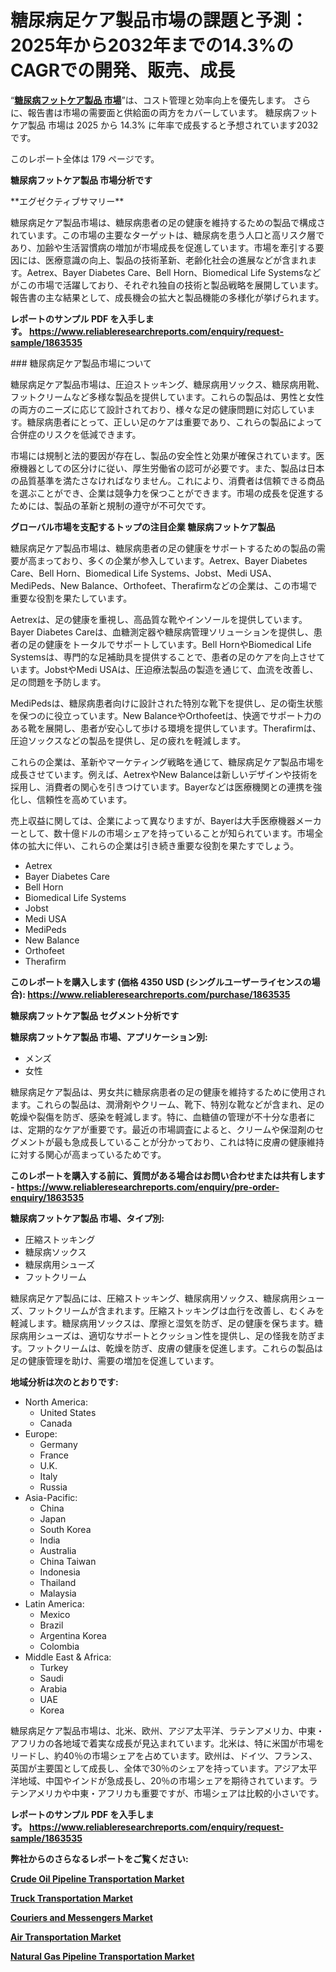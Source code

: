 <p><h1>糖尿病足ケア製品市場の課題と予測：2025年から2032年までの14.3%のCAGRでの開発、販売、成長</h1></p><p>&ldquo;<strong><a href="https://www.reliableresearchreports.com/diabetic-foot-care-products-r1863535?utm_campaign=107&utm_medium=9&utm_source=Github&utm_content=ia&utm_term=06032025&utm_id=diabetic-foot-care-products">糖尿病フットケア製品 市場</a></strong>&rdquo;は、コスト管理と効率向上を優先します。 さらに、報告書は市場の需要面と供給面の両方をカバーしています。 糖尿病フットケア製品 市場は 2025 から 14.3% に年率で成長すると予想されています2032 です。</p>
<p>このレポート全体は 179 ページです。</p>
<p><strong>糖尿病フットケア製品 市場分析です</strong></p>
<p><p>**エグゼクティブサマリー**</p><p>糖尿病足ケア製品市場は、糖尿病患者の足の健康を維持するための製品で構成されています。この市場の主要なターゲットは、糖尿病を患う人口と高リスク層であり、加齢や生活習慣病の増加が市場成長を促進しています。市場を牽引する要因には、医療意識の向上、製品の技術革新、老齢化社会の進展などが含まれます。Aetrex、Bayer Diabetes Care、Bell Horn、Biomedical Life Systemsなどがこの市場で活躍しており、それぞれ独自の技術と製品戦略を展開しています。報告書の主な結果として、成長機会の拡大と製品機能の多様化が挙げられます。</p></p>
<p><strong>レポートのサンプル PDF を入手します。&nbsp;<a href="https://www.reliableresearchreports.com/enquiry/request-sample/1863535?utm_campaign=107&utm_medium=9&utm_source=Github&utm_content=ia&utm_term=06032025&utm_id=diabetic-foot-care-products">https://www.reliableresearchreports.com/enquiry/request-sample/1863535</a></strong></p>
<p><p>### 糖尿病足ケア製品市場について</p><p>糖尿病足ケア製品市場は、圧迫ストッキング、糖尿病用ソックス、糖尿病用靴、フットクリームなど多様な製品を提供しています。これらの製品は、男性と女性の両方のニーズに応じて設計されており、様々な足の健康問題に対応しています。糖尿病患者にとって、正しい足のケアは重要であり、これらの製品によって合併症のリスクを低減できます。</p><p>市場には規制と法的要因が存在し、製品の安全性と効果が確保されています。医療機器としての区分けに従い、厚生労働省の認可が必要です。また、製品は日本の品質基準を満たさなければなりません。これにより、消費者は信頼できる商品を選ぶことができ、企業は競争力を保つことができます。市場の成長を促進するためには、製品の革新と規制の遵守が不可欠です。</p></p>
<p><strong>グローバル市場を支配するトップの注目企業 糖尿病フットケア製品</strong></p>
<p><p>糖尿病足ケア製品市場は、糖尿病患者の足の健康をサポートするための製品の需要が高まっており、多くの企業が参入しています。Aetrex、Bayer Diabetes Care、Bell Horn、Biomedical Life Systems、Jobst、Medi USA、MediPeds、New Balance、Orthofeet、Therafirmなどの企業は、この市場で重要な役割を果たしています。</p><p>Aetrexは、足の健康を重視し、高品質な靴やインソールを提供しています。Bayer Diabetes Careは、血糖測定器や糖尿病管理ソリューションを提供し、患者の足の健康をトータルでサポートしています。Bell HornやBiomedical Life Systemsは、専門的な足補助具を提供することで、患者の足のケアを向上させています。JobstやMedi USAは、圧迫療法製品の製造を通じて、血流を改善し、足の問題を予防します。</p><p>MediPedsは、糖尿病患者向けに設計された特別な靴下を提供し、足の衛生状態を保つのに役立っています。New BalanceやOrthofeetは、快適でサポート力のある靴を展開し、患者が安心して歩ける環境を提供しています。Therafirmは、圧迫ソックスなどの製品を提供し、足の疲れを軽減します。</p><p>これらの企業は、革新やマーケティング戦略を通じて、糖尿病足ケア製品市場を成長させています。例えば、AetrexやNew Balanceは新しいデザインや技術を採用し、消費者の関心を引きつけています。Bayerなどは医療機関との連携を強化し、信頼性を高めています。</p><p>売上収益に関しては、企業によって異なりますが、Bayerは大手医療機器メーカーとして、数十億ドルの市場シェアを持っていることが知られています。市場全体の拡大に伴い、これらの企業は引き続き重要な役割を果たすでしょう。</p></p>
<p><ul><li>Aetrex</li><li>Bayer Diabetes Care</li><li>Bell Horn</li><li>Biomedical Life Systems</li><li>Jobst</li><li>Medi USA</li><li>MediPeds</li><li>New Balance</li><li>Orthofeet</li><li>Therafirm</li></ul></p>
<p><strong>このレポートを購入します (価格 4350 USD (シングルユーザーライセンスの場合):&nbsp;<a href="https://www.reliableresearchreports.com/purchase/1863535?utm_campaign=107&utm_medium=9&utm_source=Github&utm_content=ia&utm_term=06032025&utm_id=diabetic-foot-care-products">https://www.reliableresearchreports.com/purchase/1863535</a></strong></p>
<p><strong>糖尿病フットケア製品 セグメント分析です</strong></p>
<p><strong>糖尿病フットケア製品 市場、アプリケーション別:</strong></p>
<p><ul><li>メンズ</li><li>女性</li></ul></p>
<p><p>糖尿病足ケア製品は、男女共に糖尿病患者の足の健康を維持するために使用されます。これらの製品は、潤滑剤やクリーム、靴下、特別な靴などが含まれ、足の乾燥や裂傷を防ぎ、感染を軽減します。特に、血糖値の管理が不十分な患者には、定期的なケアが重要です。最近の市場調査によると、クリームや保湿剤のセグメントが最も急成長していることが分かっており、これは特に皮膚の健康維持に対する関心が高まっているためです。</p></p>
<p><strong>このレポートを購入する前に、質問がある場合はお問い合わせまたは共有します - <a href="https://www.reliableresearchreports.com/enquiry/pre-order-enquiry/1863535?utm_campaign=107&utm_medium=9&utm_source=Github&utm_content=ia&utm_term=06032025&utm_id=diabetic-foot-care-products">https://www.reliableresearchreports.com/enquiry/pre-order-enquiry/1863535</a></strong></p>
<p><strong>糖尿病フットケア製品 市場、タイプ別:</strong></p>
<p><ul><li>圧縮ストッキング</li><li>糖尿病ソックス</li><li>糖尿病用シューズ</li><li>フットクリーム</li></ul></p>
<p><p>糖尿病足ケア製品には、圧縮ストッキング、糖尿病用ソックス、糖尿病用シューズ、フットクリームが含まれます。圧縮ストッキングは血行を改善し、むくみを軽減します。糖尿病用ソックスは、摩擦と湿気を防ぎ、足の健康を保ちます。糖尿病用シューズは、適切なサポートとクッション性を提供し、足の怪我を防ぎます。フットクリームは、乾燥を防ぎ、皮膚の健康を促進します。これらの製品は足の健康管理を助け、需要の増加を促進しています。</p></p>
<p><strong>地域分析は次のとおりです:</strong></p>
<p><ul>
    <li>
        North America:
        <ul>
            <li>United States</li>
            <li>Canada</li>
        </ul>
    </li>
    <li>
        Europe:
        <ul>
            <li>Germany</li>
            <li>France</li>
            <li>U.K.</li>
            <li>Italy</li>
            <li>Russia</li>
        </ul>
    </li>
    <li>
        Asia-Pacific:
        <ul>
            <li>China</li>
            <li>Japan</li>
            <li>South Korea</li>
            <li>India</li>
            <li>Australia</li>
            <li>China Taiwan</li>
            <li>Indonesia</li>
            <li>Thailand</li>
            <li>Malaysia</li>
        </ul>
    </li>
    <li>
        Latin America:
        <ul>
            <li>Mexico</li>
            <li>Brazil</li>
            <li>Argentina Korea</li>
            <li>Colombia</li>
        </ul>
    </li>
    <li>
        Middle East & Africa:
        <ul>
            <li>Turkey</li>
            <li>Saudi</li>
            <li>Arabia</li>
            <li>UAE</li>
            <li>Korea</li>
        </ul>
    </li>
    </ul></p>
<p><p>糖尿病足ケア製品市場は、北米、欧州、アジア太平洋、ラテンアメリカ、中東・アフリカの各地域で着実な成長が見込まれています。北米は、特に米国が市場をリードし、約40％の市場シェアを占めています。欧州は、ドイツ、フランス、英国が主要国として成長し、全体で30％のシェアを持っています。アジア太平洋地域、中国やインドが急成長し、20％の市場シェアを期待されています。ラテンアメリカや中東・アフリカも重要ですが、市場シェアは比較的小さいです。</p></p>
<p><strong>レポートのサンプル PDF を入手します。&nbsp;<a href="https://www.reliableresearchreports.com/enquiry/request-sample/1863535?utm_campaign=107&utm_medium=9&utm_source=Github&utm_content=ia&utm_term=06032025&utm_id=diabetic-foot-care-products">https://www.reliableresearchreports.com/enquiry/request-sample/1863535</a></strong></p>
<p><strong></strong></p>
<p><strong></strong></p>
<p><strong></strong></p>
<p><strong></strong></p>
<p><strong>弊社からのさらなるレポートをご覧ください:</strong></p>
<p><strong><p><a href="https://github.com/tineamonaya/Market-Research-Report-List-1/blob/main/crude-oil-pipeline-transportation-market.md?utm_campaign=107&utm_medium=9&utm_source=Github&utm_content=ia&utm_term=06032025&utm_id=diabetic-foot-care-products">Crude Oil Pipeline Transportation Market</a></p><p><a href="https://github.com/lecaneidreks/Market-Research-Report-List-1/blob/main/truck-transportation-market.md?utm_campaign=107&utm_medium=9&utm_source=Github&utm_content=ia&utm_term=06032025&utm_id=diabetic-foot-care-products">Truck Transportation Market</a></p><p><a href="https://github.com/jamesgomez337/Market-Research-Report-List-1/blob/main/couriers-and-messengers-market.md?utm_campaign=107&utm_medium=9&utm_source=Github&utm_content=ia&utm_term=06032025&utm_id=diabetic-foot-care-products">Couriers and Messengers Market</a></p><p><a href="https://github.com/rigelciara0p/Market-Research-Report-List-1/blob/main/air-transportation-market.md?utm_campaign=107&utm_medium=9&utm_source=Github&utm_content=ia&utm_term=06032025&utm_id=diabetic-foot-care-products">Air Transportation Market</a></p><p><a href="https://github.com/koopalujale2/Market-Research-Report-List-1/blob/main/natural-gas-pipeline-transportation-market.md?utm_campaign=107&utm_medium=9&utm_source=Github&utm_content=ia&utm_term=06032025&utm_id=diabetic-foot-care-products">Natural Gas Pipeline Transportation Market</a></p></strong></p>